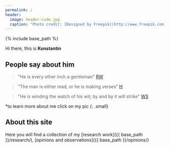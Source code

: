 ```yaml
---
permalink: / 
header:
  image: header-code.jpg
  caption: "Photo credit: [Designed by Freepik](http://www.freepik.com)"
---
```


{% include base_path %}

Hi there, this is __Konstantin__

## People say about him

> "He is every other inch a gentleman" [RW](http://www.brainyquote.com/quotes/quotes/r/rebeccawes106776.html) 

> "The man is either mad, or he is making verses" [H](http://www.brainyquote.com/quotes/quotes/h/horace152501.html)

> "He is winding the watch of his wit; by and by it will strike" [WS](http://www.brainyquote.com/quotes/quotes/w/williamsha137443.html)



*to learn more about me click on my pic
{: .small}

## About this site

Here you will find a collection of my [research work]({{ base_path }}/research/), [opinions and observations]({{ base_path }}/opinions/)




